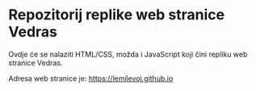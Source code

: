 # Repozitorij replike web stranice Vedras

Ovdje će se nalaziti HTML/CSS, možda i JavaScript koji čini repliku web stranice Vedras.

Adresa web stranice je: https://lemilevoj.github.io
